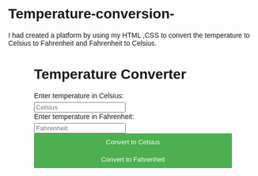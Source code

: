 # Temperature-conversion-
I had created a platform by using my HTML ,CSS to convert the temperature to Celsius to Fahrenheit and Fahrenheit to Celsius.
<!DOCTYPE html>
<html>
<head>
  <title>Temperature Converter</title>
  <style>
    body {
      font-family: Arial, sans-serif;
    }

    h1 {
      text-align: center;
    }

    .container {
      max-width: 400px;
      margin: 0 auto;
    }

    label {
      display: block;
      margin-bottom: 5px;
    }

    input[type="number"] {
      width: 100%;
      padding: 8px;
      box-sizing: border-box;
      margin-bottom: 10px;
    }

    .btn {
      background-color: #4CAF50;
      color: white;
      padding: 10px;
      border: none;
      cursor: pointer;
      width: 100%;
    }

    .result {
      font-weight: bold;
      margin-top: 10px;
    }
  </style>
</head>
<body>
  <div class="container">
    <h1>Temperature Converter</h1>
    <label>Enter temperature in Celsius:</label>
    <input type="number" id="celsiusInput" placeholder="Celsius" step="0.01">
    <label>Enter temperature in Fahrenheit:</label>
    <input type="number" id="fahrenheitInput" placeholder="Fahrenheit" step="0.01">
    <button class="btn" onclick="convertToCelsius()">Convert to Celsius</button>
    <button class="btn" onclick="convertToFahrenheit()">Convert to Fahrenheit</button>
    <p class="result" id="result"></p>
  </div>

  <script>
    function convertToCelsius() {
      var fahrenheitInput = document.getElementById('fahrenheitInput').value;
      var celsius = (parseFloat(fahrenheitInput) - 32) * 5 / 9;
      document.getElementById('result').textContent = celsius.toFixed(2) + ' °C';
    }

    function convertToFahrenheit() {
      var celsiusInput = document.getElementById('celsiusInput').value;
      var fahrenheit = (parseFloat(celsiusInput) * 9 / 5) + 32;
      document.getElementById('result').textContent = fahrenheit.toFixed(2) + ' °F';
    }
  </script>
</body>
</html>
